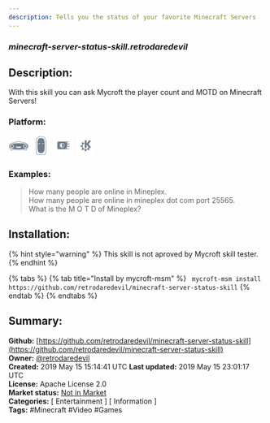 ```yaml
---
description: Tells you the status of your favorite Minecraft Servers
---
```


### _minecraft-server-status-skill.retrodaredevil_  
## Description:  
With this skill you can ask Mycroft the player count and MOTD on Minecraft Servers!  
### Platform:  
 ![Mark I](../.gitbook/assets/mark-1-icon.png)  ![Mark II](../.gitbook/assets/mark-2-icon.png)  ![Picroft](../.gitbook/assets/picroft-icon.png)  ![plasmoid](../.gitbook/assets/kde.png)   
### Examples:  
> How many people are online in Mineplex.  
> How many people are online in mineplex dot com port 25565.  
> What is the M O T D of Mineplex?  
  
## Installation:  
{% hint style="warning" %}
This skill is not aproved by Mycroft skill tester.
{% endhint %}
    
{% tabs %}
{% tab title="Install by mycroft-msm" %}
``` mycroft-msm install https://github.com/retrodaredevil/minecraft-server-status-skill```
{% endtab %}
  {% endtabs %}
    
## Summary:  
**Github:** [https://github.com/retrodaredevil/minecraft-server-status-skill](https://github.com/retrodaredevil/minecraft-server-status-skill)  
**Owner:** [@retrodaredevil](https://github.com/retrodaredevil)  
**Created:** 2019 May 15 15:14:41 UTC  **Last updated:** 2019 May 15 23:01:17 UTC  
**License:** Apache License 2.0  
**Market status:** [Not in Market](https://market.mycroft.ai/skill/)  
**Categories:** [ Entertainment ] [ Information ]   
**Tags:** \#Minecraft \#Video \#Games   

